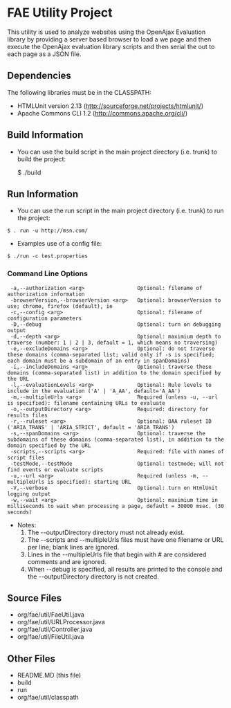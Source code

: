# FAE Utility Project
This utility is used to analyze websites using the OpenAjax Evaluation library by providing a server based browser to load a we page and then execute the OpenAjax evaluation library scripts and then serial the out to each page as a JSON file.

## Dependencies

The following libraries must be in the CLASSPATH:

* HTMLUnit version 2.13 (http://sourceforge.net/projects/htmlunit/)
* Apache Commons CLI 1.2 (http://commons.apache.org/cli/)

## Build Information

* You can use the build script in the main project directory (i.e. trunk) to build the project:

  $ ./build

## Run Information

* You can use the run script in the main project directory (i.e. trunk) to run the project:

```
$ . run -u http://msn.com/
```

* Examples use of a config file:

```
$ ./run -c test.properties
```

### Command Line Options

```
 -a,--authorization <arg>                 Optional: filename of authorization information
 -browserVersion,--browserVersion <arg>   Optional: browserVersion to use; chrome, firefox (default), ie
 -c,--config <arg>                        Optional: filename of configuration parameters
 -D,--debug                               Optional: turn on debugging output
 -d,--depth <arg>                         Optional: maximium depth to traverse (number: 1 | 2 | 3, default = 1, which means no traversing)
 -e,--excludeDomains <arg>                Optional: do not traverse these domains (comma-separated list; valid only if -s is specified; each domain must be a subdomain of an entry in spanDomains)
 -i,--includeDomains <arg>                Optional: traverse these domains (comma-separated list) in addition to the domain specified by the URL
 -l,--evaluationLevels <arg>              Optional: Rule levels to include in the evaluation ('A' | 'A_AA', default='A_AA')
 -m,--multipleUrls <arg>                  Required (unless -u, --url is specified): filename containing URLs to evaluate
 -o,--outputDirectory <arg>               Required: directory for results files
 -r,--ruleset <arg>                       Optional: OAA ruleset ID ('ARIA_TRANS' | 'ARIA_STRICT', default = 'ARIA_TRANS')
 -s,--spanDomains <arg>                   Optional: traverse the subdomains of these domains (comma-separated list), in addition to the domain specified by the URL
 -scripts,--scripts <arg>                 Required: file with names of script files
 -testMode,--testMode                     Optional: testmode; will not find events or evaluate scripts
 -u,--url <arg>                           Required (unless -m, --multipleUrls is specified): starting URL
 -V,--verbose                             Optional: turn on HtmlUnit logging output
 -w,--wait <arg>                          Optional: maximium time in milliseconds to wait when processing a page, default = 30000 msec. (30 seconds)
 ```


* Notes:
  1. The --outputDirectory directory must not already exist.
  2. The --scripts and --multipleUrls files must have one filename or URL per line;
     blank lines are ignored.
  3. Lines in the --multipleUrls file that begin with # are considered comments and
     are ignored.
  4. When --debug is specified, all results are printed to the console and
     the --outputDirectory directory is not created.

## Source Files

* org/fae/util/FaeUtil.java
* org/fae/util/URLProcessor.java
* org/fae/util/Controller.java
* org/fae/util/FileUtil.java

## Other Files

* README.MD (this file)
* build
* run
* org/fae/util/classpath


